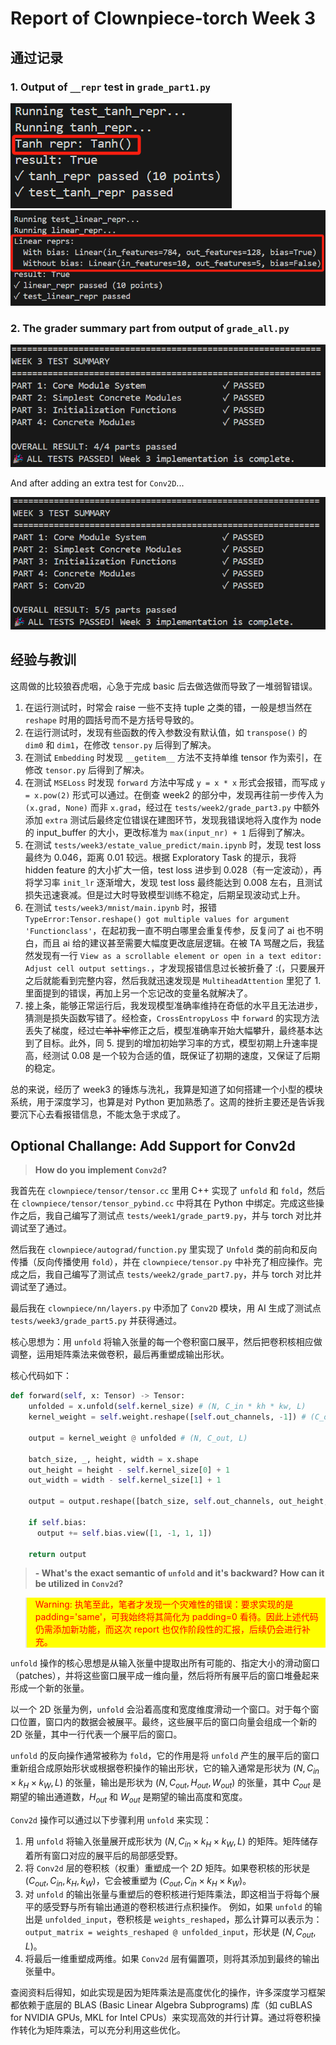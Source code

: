 # Report of Clownpiece-torch Week 3

## 通过记录

### 1. Output of `__repr` test in `grade_part1.py`

![alt text](image-1.png) ![alt text](image-2.png)

### 2. The grader summary part from output of `grade_all.py`

![alt text](image.png)

And after adding an extra test for `Conv2D`...

![alt text](image-3.png)

## 经验与教训

这周做的比较狼吞虎咽，心急于完成 basic 后去做选做而导致了一堆弱智错误。

1. 在运行测试时，时常会 raise 一些不支持 tuple 之类的错，一般是想当然在 `reshape` 时用的圆括号而不是方括号导致的。
2. 在运行测试时，发现有些函数的传入参数没有默认值，如 `transpose()` 的 `dim0` 和 `dim1`，在修改 `tensor.py` 后得到了解决。
3. 在测试 `Embedding` 时发现 `__getitem__` 方法不支持单维 tensor 作为索引，在修改 `tensor.py` 后得到了解决。
4. 在测试 `MSELoss` 时发现 `forward` 方法中写成 `y = x * x` 形式会报错，而写成 `y = x.pow(2)` 形式可以通过。在倒查 week2 的部分中，发现再往前一步传入为 `(x.grad, None)` 而非 `x.grad`，经过在 `tests/week2/grade_part3.py` 中额外添加 `extra` 测试后最终定位错误在建图环节，发现我错误地将入度作为 node 的 input_buffer 的大小，更改标准为 `max(input_nr) + 1` 后得到了解决。
5. 在测试 `tests/week3/estate_value_predict/main.ipynb` 时，发现 test loss 最终为 0.046，距离 0.01 较远。根据 Exploratory Task 的提示，我将 hidden feature 的大小扩大一倍，test loss 进步到 0.028（有一定波动），再将学习率 `init_lr` 逐渐增大，发现 test loss 最终能达到 0.008 左右，且测试损失迅速衰减。但是过大时导致模型训练不稳定，后期呈现波动式上升。
6. 在测试  `tests/week3/mnist/main.ipynb` 时，报错 `TypeError:Tensor.reshape() got multiple values for argument 'Functionclass'`，在起初我一直不明白哪里会重复传参，反复问了 ai 也不明白，而且 ai 给的建议甚至需要大幅度更改底层逻辑。在被 TA 骂醒之后，我猛然发现有一行 `View as a scrollable element or open in a text editor: Adjust cell output settings.`，才发现报错信息过长被折叠了 :(，只要展开之后就能看到完整内容，然后我就迅速发现是 `MultiheadAttention` 里犯了 1. 里面提到的错误，再加上另一个忘记改的变量名就解决了。
7. 接上条，能够正常运行后，我发现模型准确率维持在奇低的水平且无法进步，猜测是损失函数写错了。经检查，`CrossEntropyLoss` 中 `forward` 的实现方法丢失了梯度，经过~~亡羊补牢~~修正之后，模型准确率开始大幅攀升，最终基本达到了目标。此外，同 5. 提到的增加初始学习率的方式，模型初期上升速率提高，经测试 0.08 是一个较为合适的值，既保证了初期的速度，又保证了后期的稳定。

总的来说，经历了 week3 的锤炼与洗礼，我算是知道了如何搭建一个小型的模块系统，用于深度学习，也算是对 Python 更加熟悉了。这周的挫折主要还是告诉我要沉下心去看报错信息，不能太急于求成了。

## Optional Challange: Add Support for Conv2d

> **How do you implement `Conv2d`?**

我首先在 `clownpiece/tensor/tensor.cc` 里用 C++ 实现了 `unfold` 和 `fold`，然后在 `clownpiece/tensor/tensor_pybind.cc` 中将其在 Python 中绑定。完成这些操作之后，我自己编写了测试点 `tests/week1/grade_part9.py`，并与 torch 对比并调试至了通过。

然后我在 `clownpiece/autograd/function.py` 里实现了 `Unfold` 类的前向和反向传播（反向传播使用 `fold`），并在 `clownpiece/tensor.py` 中补充了相应操作。完成之后，我自己编写了测试点 `tests/week2/grade_part7.py`，并与 torch 对比并调试至了通过。

最后我在 `clownpiece/nn/layers.py` 中添加了 `Conv2D` 模块，用 AI 生成了测试点 `tests/week3/grade_part5.py` 并获得通过。

核心思想为：用 `unfold` 将输入张量的每一个卷积窗口展平，然后把卷积核相应做调整，运用矩阵乘法来做卷积，最后再重塑成输出形状。

核心代码如下：

```python
def forward(self, x: Tensor) -> Tensor:
    unfolded = x.unfold(self.kernel_size) # (N, C_in * kh * kw, L)
    kernel_weight = self.weight.reshape([self.out_channels, -1]) # (C_out, C_in * kh * kw)
    
    output = kernel_weight @ unfolded # (N, C_out, L)
    
    batch_size, _, height, width = x.shape
    out_height = height - self.kernel_size[0] + 1
    out_width = width - self.kernel_size[1] + 1
    
    output = output.reshape([batch_size, self.out_channels, out_height, out_width]) # (N, C_out, H_out, W_out)
    
    if self.bias:
      output += self.bias.view([1, -1, 1, 1])
    
    return output
```

> **- What's the exact semantic of `unfold` and it's backward? How can it be utilized in `Conv2d`?**

<blockquote style="background-color:Yellow; color:Red;">
  Warning: 执笔至此，笔者才发现一个灾难性的错误：要求实现的是 padding='same'，可我始终将其简化为 padding=0 看待。因此上述代码仍需添加新功能，而这次 report 也仅作阶段性的汇报，后续仍会进行补充。
</blockquote>

`unfold` 操作的核心思想是从输入张量中提取出所有可能的、指定大小的滑动窗口（patches），并将这些窗口展平成一维向量，然后将所有展平后的窗口堆叠起来形成一个新的张量。

以一个 2D 张量为例，`unfold` 会沿着高度和宽度维度滑动一个窗口。对于每个窗口位置，窗口内的数据会被展平。最终，这些展平后的窗口向量会组成一个新的 2D 张量，其中一行代表一个展平后的窗口。

`unfold` 的反向操作通常被称为 `fold`，它的作用是将 `unfold` 产生的展平后的窗口重新组合成原始形状或根据卷积操作的输出形状，它的输入通常是形状为 $(N, C_{in} \times k_H \times k_W, L)$ 的张量，输出是形状为 $(N, C_{out}, H_{out}, W_{out})$ 的张量，其中 $C_{out}$ 是期望的输出通道数，$H_{out}$ 和 $W_{out}$ 是期望的输出高度和宽度。

`Conv2d` 操作可以通过以下步骤利用 `unfold` 来实现：

1.  用 `unfold` 将输入张量展开成形状为 $(N, C_{in} \times k_H \times k_W, L)$ 的矩阵。矩阵储存着所有窗口对应的展平后的局部感受野。
2.  将 `Conv2d` 层的卷积核（权重）重塑成一个 $2D$ 矩阵。如果卷积核的形状是 $(C_{out}, C_{in}, k_H, k_W)$，它会被重塑为 $(C_{out}, C_{in} \times k_H \times k_W)$。
3.  对 `unfold` 的输出张量与重塑后的卷积核进行矩阵乘法，即这相当于将每个展平的感受野与所有输出通道的卷积核进行点积操作。
    例如，如果 `unfold` 的输出是 `unfolded_input`，卷积核是 `weights_reshaped`，那么计算可以表示为：`output_matrix = weights_reshaped @ unfolded_input`，形状是 $(N, C_{out}, L)$。
4.  将最后一维重塑成两维。如果 `Conv2d` 层有偏置项，则将其添加到最终的输出张量中。

查阅资料后得知，如此实现是因为矩阵乘法是高度优化的操作，许多深度学习框架都依赖于底层的 BLAS (Basic Linear Algebra Subprograms) 库（如 cuBLAS for NVIDIA GPUs, MKL for Intel CPUs）来实现高效的并行计算。通过将卷积操作转化为矩阵乘法，可以充分利用这些优化。
